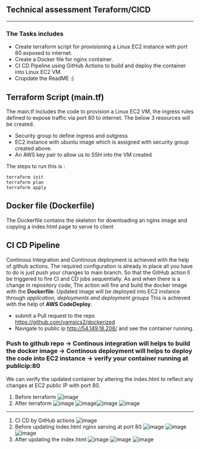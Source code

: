 ## Technical assessment Teraform/CICD
------------------------
### The Tasks includes
- Create terraform script for provisioning a Linux EC2 instance with port 80 exposed to internet.
- Create a Docker file for nginx container.
- CI CD Pipeline using GitHub Actions to build and deploy the container into Linux EC2 VM.
- Crupdate the ReadME :)

## Terraform Script (main.tf)
The main.tf includes the code to provision a Linux EC2 VM, the ingress rules defined to expose traffic via port 80 to internet. The below 3 resources will be created.
- Security group to define ingress and outgress
- EC2 instance with ubuntu image which is assigned with security group created above.
- An AWS key pair to allow us to SSH into the VM created

The steps to run this is :
```
terraform init
terraform plan
terraform apply
```
## Docker file (Dockerfile)
The Dockerfile contains the skeleton for downloading an nginx image and copying a index.html page to serve to client

## CI CD Pipeline
Continous Integration and Continous deployment is achieved with the help of github actions.
The required configuration is already in place all you have to do is just push your changes to main branch. So that the GitHub action ll be triggered to fire CI and CD jobs sequentially.
As and when there is a change in repository code, The action will fire and build the docker image with the **Dockerfile**. Updated image will be deployed into EC2 instance through *application, deployments and deployment groups* This is achieved with the help of **AWS CodeDeploy**.
- submit a Pull request to the repo https://github.com/vamsics2/dockerized
- Navigate to public ip http://54.149.18.208/ and see the container running.

### Push to github repo -> Continous integration will helps to build the docker image -> Continous deployment will helps to deploy the code into EC2 instance -> verify your container running at publicip:80

We can verify the updated container by altering the index.html to reflect any changes at EC2 public IP with port 80.

1. Before terraform ![image](https://user-images.githubusercontent.com/39087062/124859821-2a3f9880-dfce-11eb-98eb-05806a023267.png)
2. After terraform ![image](https://user-images.githubusercontent.com/39087062/124859892-4e9b7500-dfce-11eb-8fcd-ac03239035d7.png)
![image](https://user-images.githubusercontent.com/39087062/124859965-77bc0580-dfce-11eb-911e-afeb272eb965.png)![image](https://user-images.githubusercontent.com/39087062/124860084-adf98500-dfce-11eb-9566-f8665bfcf378.png)
![image](https://user-images.githubusercontent.com/39087062/124860130-c5d10900-dfce-11eb-8860-994f2c1691b4.png)

-------------------
1. CI CD by GitHub actions ![image](https://user-images.githubusercontent.com/39087062/124860300-09c40e00-dfcf-11eb-84c8-08c538aba50d.png)
2. Before updating index.html nginx serving at port 80 ![image](https://user-images.githubusercontent.com/39087062/124862867-c4eea600-dfd3-11eb-974f-69eedae88ac5.png) ![image](https://user-images.githubusercontent.com/39087062/124863005-fb2c2580-dfd3-11eb-8cfc-0bcd6328a840.png)![image](https://user-images.githubusercontent.com/39087062/124863051-0ed78c00-dfd4-11eb-9455-a879051b2a35.png)
3. After updating the index.html ![image](https://user-images.githubusercontent.com/39087062/124864452-89091000-dfd6-11eb-8048-4bf083015798.png)
![image](https://user-images.githubusercontent.com/39087062/124864491-9c1be000-dfd6-11eb-9ee1-bffaf17fefc9.png)
![image](https://user-images.githubusercontent.com/39087062/124864505-a342ee00-dfd6-11eb-855c-97d792fdbe70.png)



